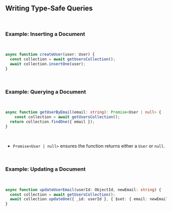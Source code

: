 ## Writing Type-Safe Queries

&nbsp;
### Example: Inserting a Document
&nbsp;

```typescript
async function createUser(user: User) {
  const collection = await getUsersCollection();
  await collection.insertOne(user);
}
```

&nbsp;
### Example: Querying a Document
&nbsp;

```typescript
async function getUserByEmail(email: string): Promise<User | null> {
    const collection = await getUsersCollection();
  return collection.findOne({ email });
}
```

&nbsp;
* `Promise<User | null>` ensures the function returns either a `User` or `null`.

&nbsp;
### Example: Updating a Document
&nbsp;

```typescript
async function updateUserEmail(userId: ObjectId, newEmail: string) {
  const collection = await getUsersCollection();
  await collection.updateOne({ _id: userId }, { $set: { email: newEmail } });
}
```